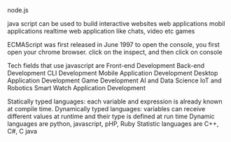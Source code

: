 node.js

java script can be used to build interactive websites
web applications
mobil applications
realtime web application like chats, video etc
games

ECMAScript was first released in June 1997
to open the console, you first open your chrome browser. click on the inspect, and then click on console

Tech fields that use javascript are
Front-end Development
Back-end Development
CLI Development
Mobile Application Development
Desktop Application Development
Game Development
AI and Data Science
IoT and Robotics
Smart Watch Application Development

Statically typed languages: each variable and expression is already known at compile time. Dynamically typed languages: variables can receive different values at runtime and their type is defined at run time
Dynamic languages are python, javascript, pHP, Ruby
Statistic languages are C++, C#, C java
